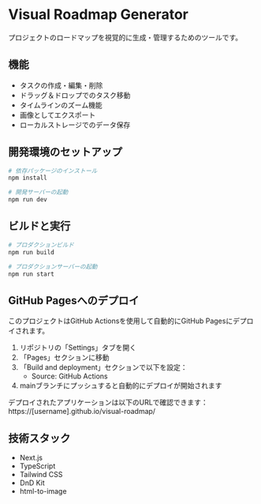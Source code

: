 # Visual Roadmap Generator

プロジェクトのロードマップを視覚的に生成・管理するためのツールです。

## 機能

- タスクの作成・編集・削除
- ドラッグ＆ドロップでのタスク移動
- タイムラインのズーム機能
- 画像としてエクスポート
- ローカルストレージでのデータ保存

## 開発環境のセットアップ

```bash
# 依存パッケージのインストール
npm install

# 開発サーバーの起動
npm run dev
```

## ビルドと実行

```bash
# プロダクションビルド
npm run build

# プロダクションサーバーの起動
npm run start
```

## GitHub Pagesへのデプロイ

このプロジェクトはGitHub Actionsを使用して自動的にGitHub Pagesにデプロイされます。

1. リポジトリの「Settings」タブを開く
2. 「Pages」セクションに移動
3. 「Build and deployment」セクションで以下を設定：
   - Source: GitHub Actions
4. mainブランチにプッシュすると自動的にデプロイが開始されます

デプロイされたアプリケーションは以下のURLで確認できます：
https://[username].github.io/visual-roadmap/

## 技術スタック

- Next.js
- TypeScript
- Tailwind CSS
- DnD Kit
- html-to-image
